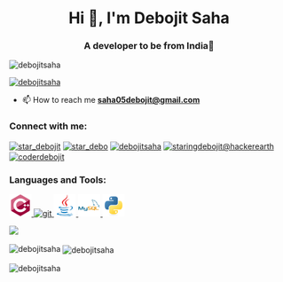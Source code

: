 <h1 align="center">Hi 👋, I'm Debojit Saha</h1>
<h3 align="center">A developer to be from India🚀</h3>

<p align="left"> <img src="https://komarev.com/ghpvc/?username=debojitsaha&label=Profile%20views&color=0e75b6&style=flat" alt="debojitsaha" /> </p>

<p align="left"> <a href="https://github.com/ryo-ma/github-profile-trophy"><img src="https://github-profile-trophy.vercel.app/?username=debojitsaha" alt="debojitsaha" /></a> </p>

- 📫 How to reach me **saha05debojit@gmail.com**

<h3 align="left">Connect with me:</h3>
<p align="left">
<a href="https://twitter.com/star_debojit" target="blank"><img align="center" src="https://raw.githubusercontent.com/rahuldkjain/github-profile-readme-generator/master/src/images/icons/Social/twitter.svg" alt="star_debojit" height="30" width="40" /></a>
<a href="https://instagram.com/star_debo" target="blank"><img align="center" src="https://raw.githubusercontent.com/rahuldkjain/github-profile-readme-generator/master/src/images/icons/Social/instagram.svg" alt="star_debo" height="30" width="40" /></a>
<a href="https://www.codechef.com/users/debojitsaha" target="blank"><img align="center" src="https://cdn.jsdelivr.net/npm/simple-icons@3.1.0/icons/codechef.svg" alt="debojitsaha" height="30" width="40" /></a>
<a href="https://www.hackerearth.com/staringdebojit@hackerearth" target="blank"><img align="center" src="https://raw.githubusercontent.com/rahuldkjain/github-profile-readme-generator/master/src/images/icons/Social/hackerearth.svg" alt="staringdebojit@hackerearth" height="30" width="40" /></a>
<a href="https://auth.geeksforgeeks.org/user/coderdebojit" target="blank"><img align="center" src="https://raw.githubusercontent.com/rahuldkjain/github-profile-readme-generator/master/src/images/icons/Social/geeks-for-geeks.svg" alt="coderdebojit" height="30" width="40" /></a>
</p>

<h3 align="left">Languages and Tools:</h3>
<p align="left"> <a href="https://www.w3schools.com/cpp/" target="_blank"> <img src="https://raw.githubusercontent.com/devicons/devicon/master/icons/cplusplus/cplusplus-original.svg" alt="cplusplus" width="40" height="40"/> </a> <a href="https://git-scm.com/" target="_blank"> <img src="https://www.vectorlogo.zone/logos/git-scm/git-scm-icon.svg" alt="git" width="40" height="40"/> </a> <a href="https://www.java.com" target="_blank"> <img src="https://raw.githubusercontent.com/devicons/devicon/master/icons/java/java-original.svg" alt="java" width="40" height="40"/> </a> <a href="https://www.mysql.com/" target="_blank"> <img src="https://raw.githubusercontent.com/devicons/devicon/master/icons/mysql/mysql-original-wordmark.svg" alt="mysql" width="40" height="40"/> </a> <a href="https://www.python.org" target="_blank"> <img src="https://raw.githubusercontent.com/devicons/devicon/master/icons/python/python-original.svg" alt="python" width="40" height="40"/> </a> </p>

![](https://github.com/debojitsaha/debojitsaha/blob/main/giphy.gif)

<p><img align="left" src="https://github-readme-stats.vercel.app/api/top-langs?username=debojitsaha&show_icons=true&locale=en&layout=compact" alt="debojitsaha" /></p>

<p>&nbsp;<img align="center" src="https://github-readme-stats.vercel.app/api?username=debojitsaha&show_icons=true&locale=en" alt="debojitsaha" /></p>

<p><img align="center" src="https://github-readme-streak-stats.herokuapp.com/?user=debojitsaha&" alt="debojitsaha" /></p>
